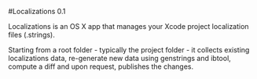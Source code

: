 #Localizations 0.1

Localizations is an OS X app that manages your Xcode project localization files (.strings).

Starting from a root folder - typically the project folder - it collects existing localizations data, re-generate new data using genstrings and ibtool, compute a diff and upon request, publishes the changes.

